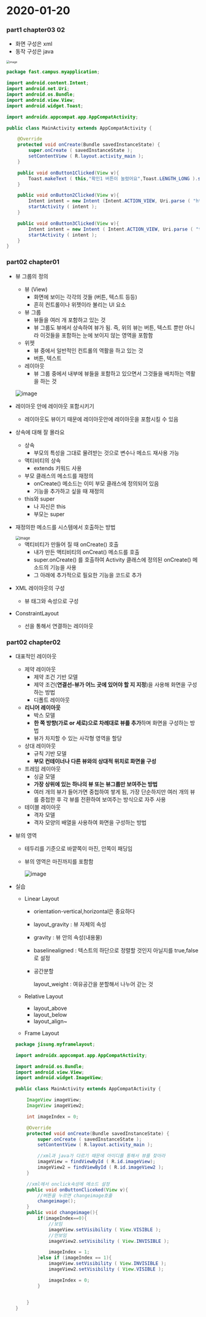 # 2020-01-20

### part1 chapter03 02

- 화면 구성은 xml
- 동작 구성은 java

<img src="https://user-images.githubusercontent.com/52770718/72704436-30547600-3b9c-11ea-8e27-b66d07fd6742.png" alt="image" style="zoom: 50%;" />

```java
package fast.campus.myapplication;

import android.content.Intent;
import android.net.Uri;
import android.os.Bundle;
import android.view.View;
import android.widget.Toast;

import androidx.appcompat.app.AppCompatActivity;

public class MainActivity extends AppCompatActivity {

    @Override
    protected void onCreate(Bundle savedInstanceState) {
        super.onCreate ( savedInstanceState );
        setContentView ( R.layout.activity_main );
    }

    public void onButton1Clicked(View v){
        Toast.makeText ( this,"확인1 버튼이 눌렸어요",Toast.LENGTH_LONG ).show ();
    }

    public void onButton2Clicked(View v){
        Intent intent = new Intent (Intent.ACTION_VIEW, Uri.parse ( "http://m.naver.com" ));
        startActivity ( intent );
    }

    public void onButton3Clicked(View v){
        Intent intent = new Intent ( Intent.ACTION_VIEW, Uri.parse ( "tel:010-1000-1000" ) );
        startActivity ( intent );
    }
}

```

### part02 chapter01 

- 뷰 그룹의 정의

  - 뷰 (View)
    - 화면에 보이는 각각의 것들 (버튼, 텍스트 등등)
    - 흔히 컨트롤이나 위젯이라 불리는 UI 요소
  - 뷰 그룹
    - 뷰들을 여러 개 포함하고 있는 것
    - 뷰 그룹도 뷰에서 상속하여 뷰가 됨. 즉, 위의 뷰는 버튼, 텍스트 뿐만 아니라 이것들을 포함하는 눈에 보이지 않는 영역을 포함함
  - 위젯
    - 뷰 중에서 일반적인 컨트롤의 역활을 하고 있는 것
    - 버튼, 텍스트
  - 레이아웃
    - 뷰 그룹 중에서 내부에 뷰들을 포함하고 있으면서 그것들을 배치하는 역활을 하는 것

  ![image](https://user-images.githubusercontent.com/52770718/72705745-97bff500-3b9f-11ea-8ab6-44a623a032f5.png)

- 레이아웃 안에 레이아웃 포함시키기

  - 레이아웃도 뷰이기 때문에 레이아웃안에 레이아웃을 포함시킬 수 있음

- 상속에 대해 잘 몰라요

  - 상속
    - 부모의 특성을 그대로 물려받는 것으로 변수나 메소드 재사용 가능
  - 액티비티의 상속
    - extends 키워드 사용
  - 부모 클래스의 메소드를 재정의
    - onCreate() 메소드는 이미 부모 클래스에 정의되어 있음
    - 기능을 추가하고 싶을 때 재정의
  - this와 super
    - 나 자신은 this
    - 부모는 super

- 재정의한 메소드를 시스템에서 호출하는 방법

  <img src="https://user-images.githubusercontent.com/52770718/72706000-32b8cf00-3ba0-11ea-9351-ca882b8f4b21.png" alt="image" style="zoom: 67%;" />

  - 액티비티가 만들어 질 때 onCreate() 호출
    -  내가 만든 액티비티의 onCreat() 메소드를 호출
    -  super.onCreate() 를 호출하여 Activity 클래스에 정의된 onCreate() 메소드의 기능을 사용
    - 그 아래에 추가적으로 필요한 기능을 코드로 추가

- XML 레이아웃의 구성

  - 뷰 태그와 속성으로 구성

- ConstraintLayout

  - 선을 통해서 연결하는 레이아웃

### part02 chapter02

- 대표적인 레이아웃

  - 제약 레이아웃
    - 제약 조건 기반 모델
    - 제약 조건(**연결선-뷰가 어느 곳에 있어야 할 지 지정**)을 사용해 화면을 구성하는 방법
    - 디폴트 레이아웃
  - **리니어 레이아웃**
    - 박스 모델
    - **한 쪽 방향(가로 or 세로)으로 차례대로 뷰를 추가**하며 화면을 구성하는 방법
    - 뷰가 차지할 수 있는 사각형 영역을 할당
  - 상대 레이아웃
    - 규칙 기반 모델
    - **부모 컨테이너나 다른 뷰와의 상대적 위치로 화면을 구성**
  - 프레임 레이아웃
    - 싱글 모델
    - **가장 상위에 있는 하나의 뷰 또는 뷰그룹만 보여주는 방법**
    - 여러 개의 뷰가 들어가면 중첩하여 쌓게 됨, 가장 단순하지만 여러 개의 뷰를 중첩한 후 각 뷰를 전환하여 보여주는 방식으로 자주 사용
  - 테이블 레이아웃
    - 격자 모델
    - 격자 모양의 배열을 사용하여 화면을 구성하는 방법

- 뷰의 영역

  - 테두리를 기준으로 바깥쪽이 마진, 안쪽이 패딩임

  - 뷰의 영역은 마진까지를 포함함

    ![image](https://user-images.githubusercontent.com/52770718/72710107-b1fed080-3ba9-11ea-877d-c602424024e5.png)

- 실습

  - Linear Layout

    - orientation-vertical,horizontal은 중요하다

    - layout_gravity : 뷰 자체의 속성

    - gravity : 뷰 안의 속성(내용물)

    - baselinealigned : 텍스트의 하단으로 정렬할 것인지 아닐지를 true,false로 설정

    - 공간분할

      layout_weight : 여유공간을 분할해서 나누어 갇는 것

  - Relative Layout

    - layout_above
    - layout_below
    - layout_align~

  - Frame Layout

  ```java
  package jisung.myframelayout;
  
  import androidx.appcompat.app.AppCompatActivity;
  
  import android.os.Bundle;
  import android.view.View;
  import android.widget.ImageView;
  
  public class MainActivity extends AppCompatActivity {
  
      ImageView imageView;
      ImageView imageView2;
  
      int imageIndex = 0;
  
      @Override
      protected void onCreate(Bundle savedInstanceState) {
          super.onCreate ( savedInstanceState );
          setContentView ( R.layout.activity_main );
  
          //xml과 java가 다르기 때문에 아이디를 통해서 뷰를 찾아라
          imageView = findViewById ( R.id.imageView);
          imageView2 = findViewById ( R.id.imageView2 );
      }
  
      //xml에서 onclick속성에 메소드 설정
      public void onButtonCliceked(View v){
          //버튼을 누르면 changeimage호출
          changeimage();
      }
      public void changeimage(){
          if(imageIndex==0){
              //보임
              imageView.setVisibility ( View.VISIBLE );
              //안보임
              imageView2.setVisibility ( View.INVISIBLE );
  
              imageIndex = 1;
          }else if (imageIndex == 1){
              imageView.setVisibility ( View.INVISIBLE );
              imageView2.setVisibility ( View.VISIBLE );
  
              imageIndex = 0;
          }
  
  
      }
  }
  
```
  

  
  

